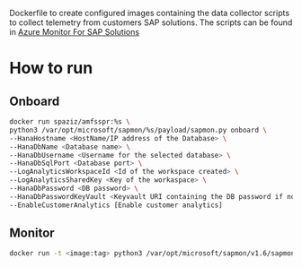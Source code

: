Dockerfile to create configured images containing the data collector scripts to collect telemetry from customers SAP solutions. The scripts can be found in [Azure Monitor For SAP Solutions](https://github.com/Azure/AzureMonitorForSAPSolutions)

# How to run

## Onboard
```bash
docker run spaziz/amfsspr:%s \
python3 /var/opt/microsoft/sapmon/%s/payload/sapmon.py onboard \
--HanaHostname <HostName/IP address of the Database> \
--HanaDbName <Database name> \
--HanaDbUsername <Username for the selected database> \
--HanaDbSqlPort <Database port> \
--LogAnalyticsWorkspaceId <Id of the workspace created> \
--LogAnalyticsSharedKey <Key of the workaspace> \
--HanaDbPassword <DB password> \
--HanaDbPasswordKeyVault <Keyvault URI containing the DB password if not passed directly> \
--EnableCustomerAnalytics [Enable customer analytics]
```

## Monitor
```bash
docker run -t <image:tag> python3 /var/opt/microsoft/sapmon/v1.6/sapmon.py monitor
```
